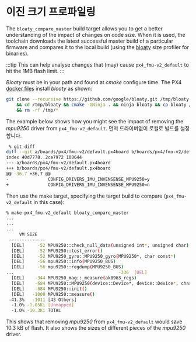 # 이진 크기 프로파일링

The `bloaty_compare_master` build target allows you to get a better understanding of the impact of changes on code size.
When it is used, the toolchain downloads the latest successful master build of a particular firmware and compares it to the local build (using the [bloaty](https://github.com/google/bloaty) size profiler for binaries).

:::tip
This can help analyse changes that (may) cause `px4_fmu-v2_default` to hit the 1MB flash limit.
:::

_Bloaty_ must be in your path and found at _cmake_ configure time.
The PX4 [docker files](https://github.com/PX4/containers/blob/master/docker/Dockerfile_nuttx-bionic) install _bloaty_ as shown:

```sh
git clone --recursive https://github.com/google/bloaty.git /tmp/bloaty \
	&& cd /tmp/bloaty && cmake -GNinja . && ninja bloaty && cp bloaty /usr/local/bin/ \
	&& rm -rf /tmp/*
```

The example below shows how you might see the impact of removing the _mpu9250_ driver from `px4_fmu-v2_default`.
먼저 드라이버없이 로컬로 빌드를 설정합니다.

```sh
 % git diff
diff --git a/boards/px4/fmu-v2/default.px4board b/boards/px4/fmu-v2/default.px4board
index 40d7778..2ce7972 100644
--- a/boards/px4/fmu-v2/default.px4board
+++ b/boards/px4/fmu-v2/default.px4board
@@ -36,7 +36,7 @@
-               CONFIG_DRIVERS_IMU_INVENSENSE_MPU9250=y
+               CONFIG_DRIVERS_IMU_INVENSENSE_MPU9250=n
```

Then use the make target, specifying the target build to compare (`px4_fmu-v2_default` in this case):

```sh
% make px4_fmu-v2_default bloaty_compare_master
...
...
...
     VM SIZE                                                                                        FILE SIZE
 --------------                                                                                  --------------
  [DEL]     -52 MPU9250::check_null_data(unsigned int*, unsigned char)                               -52  [DEL]
  [DEL]     -52 MPU9250::test_error()                                                                -52  [DEL]
  [DEL]     -52 MPU9250_gyro::MPU9250_gyro(MPU9250*, char const*)                                    -52  [DEL]
  [DEL]     -56 mpu9250::info(MPU9250_BUS)                                                           -56  [DEL]
  [DEL]     -56 mpu9250::regdump(MPU9250_BUS)                                                        -56  [DEL]
...                                        -336  [DEL]
  [DEL]    -344 MPU9250_mag::_measure(ak8963_regs)                                                  -344  [DEL]
  [DEL]    -684 MPU9250::MPU9250(device::Device*, device::Device*, char const*, char const*, cha    -684  [DEL]
  [DEL]    -684 MPU9250::init()                                                                     -684  [DEL]
  [DEL]   -1000 MPU9250::measure()                                                                 -1000  [DEL]
 -41.3%   -1011 [43 Others]                                                                        -1011 -41.3%
  -1.0% -1.05Ki [Unmapped]                                                                       +24.2Ki  +0.2%
  -1.0% -10.3Ki TOTAL                                                                            +14.9Ki  +0.1%
```

This shows that removing _mpu9250_ from `px4_fmu-v2_default` would save 10.3 kB of flash.
It also shows the sizes of different pieces of the _mpu9250_ driver.
